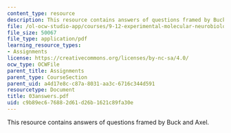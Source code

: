 ```yaml
---
content_type: resource
description: This resource contains answers of questions framed by Buck and Axel.
file: /ol-ocw-studio-app/courses/9-12-experimental-molecular-neurobiology-fall-2006/c9b89ec676882d61d26b1621c89fa30e_03answers.pdf
file_size: 50067
file_type: application/pdf
learning_resource_types:
- Assignments
license: https://creativecommons.org/licenses/by-nc-sa/4.0/
ocw_type: OCWFile
parent_title: Assignments
parent_type: CourseSection
parent_uid: a4d17e8c-c87a-8031-aa3c-6716c344d591
resourcetype: Document
title: 03answers.pdf
uid: c9b89ec6-7688-2d61-d26b-1621c89fa30e
---
```

This resource contains answers of questions framed by Buck and Axel.